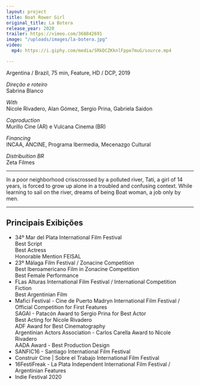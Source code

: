 ```yaml
---
layout: project
title: Boat Rower Girl
original_title: La Botera
release_year: 2020
trailer: https://vimeo.com/368842691
image: "/uploads/images/la-botera.jpg"
video:
  mp4: https://i.giphy.com/media/SRkDCZKknlFppe7muG/source.mp4

---
```

Argentina / Brazil, 75 min, Feature, HD / DCP, 2019

_Direção e roteiro_  
Sabrina Blanco

_With_  
Nicole Rivadero, Alan Gómez, Sergio Prina, Gabriela Saidon

_Coproduction_  
Murillo Cine (AR) e Vulcana Cinema (BR)

_Financing_  
INCAA, ANCINE, Programa Ibermedia, Mecenazgo Cultural

_Distribuition BR_  
Zeta Filmes

***

In a poor neighborhood crisscrossed by a polluted river, Tati, a girl of 14 years, is forced to grow up alone in a troubled and confusing context. While learning to sail on the river, dreams of being Boat woman, a job only by men.

***

## Principais Exibições

* 34º Mar del Plata International Film Festival  
  Best Script  
  Best Actress  
  Honorable Mention FEISAL
* 23º Málaga Film Festival /  Zonacine Competition  
  Best Iberoamericano Film in Zonacine Competition  
  Best Female Performance
* FLas Alturas International Film Festival / International Competition Fiction  
  Best Argentinian Film
* Mafici Festival - Cine de Puerto Madryn International Film Festival /  Official Competition for First Features  
  SAGAI - Patacón Award to Sergio Prina for Best Actor  
  Best Acting for Nicole Rivadero  
  ADF  Award for Best Cinematography  
  Argentinian Actors Association - Carlos Carella Award to Nicole Rivadero  
  AADA Award - Best Production Design
* SANFIC16 - Santiago International Film Festival
* Construir Cine | Sobre el Trabajo International Film Festival
* 16FestiFreak - La Plata Independent International Film Festival / Argentinian Features
* Indie Festival 2020